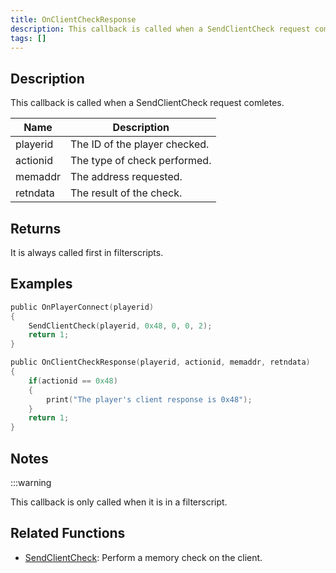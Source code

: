 ```yaml
---
title: OnClientCheckResponse
description: This callback is called when a SendClientCheck request comletes
tags: []
---
```


## Description

This callback is called when a SendClientCheck request comletes.

| Name          | Description                       |
| ------------- | --------------------------------- |
| playerid      | The ID of the player checked.     |
| actionid      | The type of check performed.      |
| memaddr       | The address requested.            |
| retndata      | The result of the check.          |

## Returns

It is always called first in filterscripts.

## Examples

```c
public OnPlayerConnect(playerid)
{
    SendClientCheck(playerid, 0x48, 0, 0, 2);
    return 1;
}

public OnClientCheckResponse(playerid, actionid, memaddr, retndata)
{
    if(actionid == 0x48)
    {
        print("The player's client response is 0x48");
    }
    return 1;
}
```

## Notes

:::warning

This callback is only called when it is in a filterscript.

## Related Functions

- [SendClientCheck](../functions/SendClientCheck): Perform a memory check on the client.